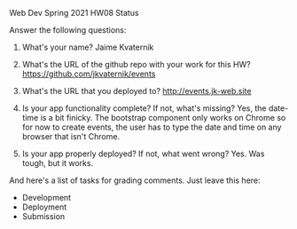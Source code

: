 
Web Dev Spring 2021 HW08 Status

Answer the following questions:


1. What's your name?
Jaime Kvaternik


2. What's the URL of the github repo with your work for this HW?
https://github.com/jkvaternik/events


3. What's the URL that you deployed to?
http://events.jk-web.site


4. Is your app functionality complete? If not, what's missing?
Yes, the date-time is a bit finicky. The bootstrap component only
works on Chrome so for now to create events, the user has to type
the date and time on any browser that isn't Chrome.


5. Is your app properly deployed? If not, what went wrong?
Yes. Was tough, but it works.




And here's a list of tasks for grading comments. Just leave this here:
 - Development
 - Deployment
 - Submission
